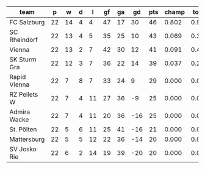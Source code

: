 |     team     | p  | w  | d | l  | gf | ga | gd  | pts | champ | top2  | top3  | top4  |  5-7  | bot4  | bot3  | bot2  |
|--------------|----|----|---|----|----|----|-----|-----|-------|-------|-------|-------|-------|-------|-------|-------|
| FC Salzburg  | 22 | 14 | 4 |  4 | 47 | 17 |  30 |  46 | 0.802 | 0.946 | 0.987 | 0.999 | 0.001 | 0.000 | 0.000 | 0.000|
| SC Rheindorf | 22 | 13 | 4 |  5 | 35 | 25 |  10 |  43 | 0.069 | 0.366 | 0.678 | 0.963 | 0.037 | 0.000 | 0.000 | 0.000|
| Vienna       | 22 | 13 | 2 |  7 | 42 | 30 |  12 |  41 | 0.091 | 0.428 | 0.734 | 0.968 | 0.032 | 0.000 | 0.000 | 0.000|
| SK Sturm Gra | 22 | 12 | 3 |  7 | 36 | 22 |  14 |  39 | 0.037 | 0.255 | 0.566 | 0.920 | 0.080 | 0.001 | 0.000 | 0.000|
| Rapid Vienna | 22 |  7 | 8 |  7 | 33 | 24 |   9 |  29 | 0.000 | 0.006 | 0.036 | 0.143 | 0.847 | 0.042 | 0.010 | 0.002|
| RZ Pellets W | 22 |  7 | 4 | 11 | 27 | 36 |  -9 |  25 | 0.000 | 0.000 | 0.000 | 0.004 | 0.761 | 0.497 | 0.235 | 0.098|
| Admira Wacke | 22 |  7 | 4 | 11 | 20 | 36 | -16 |  25 | 0.000 | 0.000 | 0.000 | 0.002 | 0.596 | 0.695 | 0.403 | 0.186|
| St. Pölten   | 22 |  5 | 6 | 11 | 25 | 41 | -16 |  21 | 0.000 | 0.000 | 0.000 | 0.000 | 0.306 | 0.881 | 0.694 | 0.451|
| Mattersburg  | 22 |  5 | 5 | 12 | 22 | 36 | -14 |  20 | 0.000 | 0.000 | 0.000 | 0.000 | 0.178 | 0.939 | 0.822 | 0.614|
| SV Josko Rie | 22 |  6 | 2 | 14 | 19 | 39 | -20 |  20 | 0.000 | 0.000 | 0.000 | 0.000 | 0.164 | 0.946 | 0.836 | 0.649|
